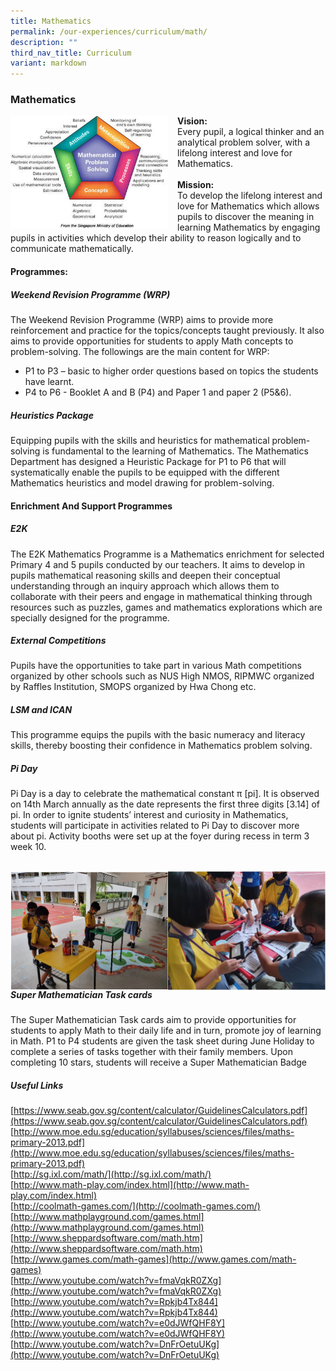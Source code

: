 ```yaml
---
title: Mathematics
permalink: /our-experiences/curriculum/math/
description: ""
third_nav_title: Curriculum
variant: markdown
---
```

### **Mathematics**

<img src="/images/OurExperiences/Curriculum/Maths/Maths%20Framework.jpg" style="width:50%;margin-right:15px;" align="left">**Vision:**<br>Every pupil, a logical thinker and an analytical problem solver, with a lifelong interest and love for Mathematics.<br><br>**Mission:**<br>
To develop the lifelong interest and love for Mathematics which allows pupils to discover the meaning in learning Mathematics by engaging pupils in activities which develop their ability to reason logically and to communicate mathematically.

#### **Programmes:**
##### **Weekend Revision Programme (WRP)**
The Weekend Revision Programme (WRP) aims to provide more reinforcement and practice for the topics/concepts taught previously. It also aims to provide opportunities for students to apply Math concepts to problem-solving. The followings are the main content for WRP:
* P1 to P3 – basic to higher order questions based on topics the students have learnt.
* P4 to P6 - Booklet A and B (P4) and Paper 1 and paper 2 (P5&amp;6). 


##### **Heuristics Package**
Equipping pupils with the skills and heuristics for mathematical problem-solving is fundamental to the learning of Mathematics. The Mathematics Department has designed a Heuristic Package for P1 to P6 that will systematically enable the pupils to be equipped with the different Mathematics heuristics and model drawing for problem-solving.



#### **Enrichment And Support Programmes**
##### **E2K**
The E2K Mathematics Programme is a Mathematics enrichment for selected Primary 4 and 5 pupils conducted by our teachers. It aims to develop in pupils mathematical reasoning skills and deepen their conceptual understanding through an inquiry approach which allows them to collaborate with their peers and engage in mathematical thinking through resources such as puzzles, games and mathematics explorations which are specially designed for the programme.


##### **External Competitions**
Pupils have the opportunities to take part in various Math competitions organized by other schools such as NUS High NMOS, RIPMWC organized by Raffles Institution, SMOPS organized by Hwa Chong etc.

##### **LSM and ICAN**
This programme equips the pupils with the basic numeracy and literacy skills, thereby boosting their confidence in Mathematics problem solving.

##### **Pi Day**
Pi Day is a day to celebrate the mathematical constant π [pi]. It is observed on 14th March annually as the date represents the first three digits [3.14] of pi. In order to ignite students’ interest and curiosity in Mathematics, students will participate in activities related to Pi Day to discover more about pi. Activity booths were set up at the foyer during recess in term 3 week 10.

<br><img align="left" style="width:50%" src="/images/OurExperiences/Curriculum/Maths/math1.png">
<img align="right" style="width:50%" src="/images/OurExperiences/Curriculum/Maths/math2.png">

<br>

##### **Super Mathematician Task cards**
The Super Mathematician Task cards aim to provide opportunities for students to apply Math to their daily life and in turn, promote joy of learning in Math. P1 to P4 students are given the task sheet during June Holiday to complete a series of tasks together with their family members. Upon completing 10 stars, students will receive a Super Mathematician Badge
<br clear="left">

##### **Useful Links**
[https://www.seab.gov.sg/content/calculator/GuidelinesCalculators.pdf](https://www.seab.gov.sg/content/calculator/GuidelinesCalculators.pdf)<br>
[http://www.moe.edu.sg/education/syllabuses/sciences/files/maths-primary-2013.pdf](http://www.moe.edu.sg/education/syllabuses/sciences/files/maths-primary-2013.pdf)<br>
[http://sg.ixl.com/math/](http://sg.ixl.com/math/)<br>
[http://www.math-play.com/index.html](http://www.math-play.com/index.html)<br>
[http://coolmath-games.com/](http://coolmath-games.com/)<br>
[http://www.mathplayground.com/games.html](http://www.mathplayground.com/games.html)<br>
[http://www.sheppardsoftware.com/math.htm](http://www.sheppardsoftware.com/math.htm)<br>
[http://www.games.com/math-games](http://www.games.com/math-games)<br>
[http://www.youtube.com/watch?v=fmaVqkR0ZXg](http://www.youtube.com/watch?v=fmaVqkR0ZXg)<br>
[http://www.youtube.com/watch?v=Rpkjb4Tx844](http://www.youtube.com/watch?v=Rpkjb4Tx844)<br>
[http://www.youtube.com/watch?v=e0dJWfQHF8Y](http://www.youtube.com/watch?v=e0dJWfQHF8Y)<br>
[http://www.youtube.com/watch?v=DnFrOetuUKg](http://www.youtube.com/watch?v=DnFrOetuUKg)